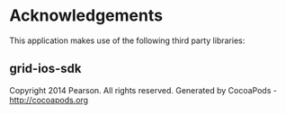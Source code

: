 # Acknowledgements
This application makes use of the following third party libraries:

## grid-ios-sdk

Copyright 2014 Pearson. All rights reserved.
Generated by CocoaPods - http://cocoapods.org
